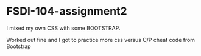 # FSDI-104-assignment2

I mixed my own CSS with some BOOTSTRAP.  

Worked out fine and I got to practice more css versus C/P cheat code from Bootstrap
